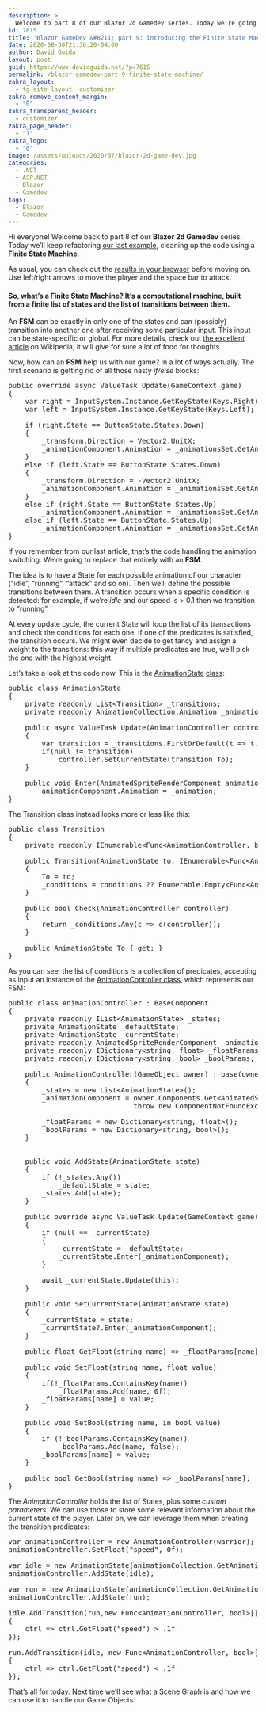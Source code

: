 ```yaml
---
description: >
  Welcome to part 8 of our Blazor 2d Gamedev series. Today we're going to refactor our last example, cleaning up the code using a Finite State Machine.
id: 7615
title: 'Blazor GameDev &#8211; part 9: introducing the Finite State Machine'
date: 2020-08-30T21:36:20-04:00
author: David Guida
layout: post
guid: https://www.davidguida.net/?p=7615
permalink: /blazor-gamedev-part-9-finite-state-machine/
zakra_layout:
  - tg-site-layout--customizer
zakra_remove_content_margin:
  - "0"
zakra_transparent_header:
  - customizer
zakra_page_header:
  - "1"
zakra_logo:
  - "0"
image: /assets/uploads/2020/07/blazor-2d-game-dev.jpg
categories:
  - .NET
  - ASP.NET
  - Blazor
  - Gamedev
tags:
  - Blazor
  - Gamedev
---
```

Hi everyone! Welcome back to part 8 of our **Blazor 2d Gamedev** series. Today we&#8217;ll keep refactoring <a href="https://www.davidguida.net/blazor-gamedev-part-8-keyboard-control-animations/" target="_blank" rel="noreferrer noopener">our last example</a>, cleaning up the code using a **Finite State Machine**.

As usual, you can check out the <a href="https://mizrael.github.io/BlazorCanvas/BlazorCanvas.Example8/" target="_blank" rel="noreferrer noopener">results in your browser</a> before moving on. Use left/right arrows to move the player and the space bar to attack.

#### So, what&#8217;s a **Finite State Machine**? It&#8217;s a computational machine, built from a finite list of states and the list of transitions between them. 

An **FSM** can be exactly in only one of the states and can (possibly) transition into another one after receiving some particular input. This input can be state-specific or global. For more details, check out <a rel="noreferrer noopener" target="_blank" href="https://en.wikipedia.org/wiki/Finite-state_machine">the excellent article</a> on Wikipedia, it will give for sure a lot of food for thoughts.

Now, how can an **FSM** help us with our game? In a lot of ways actually. The first scenario is getting rid of all those nasty _if/else_ blocks:

<pre class="EnlighterJSRAW" data-enlighter-language="csharp" data-enlighter-theme="" data-enlighter-highlight="" data-enlighter-linenumbers="" data-enlighter-lineoffset="" data-enlighter-title="" data-enlighter-group="">public override async ValueTask Update(GameContext game)
{
	var right = InputSystem.Instance.GetKeyState(Keys.Right);
	var left = InputSystem.Instance.GetKeyState(Keys.Left);

	if (right.State == ButtonState.States.Down)
	{
		_transform.Direction = Vector2.UnitX;
		_animationComponent.Animation = _animationsSet.GetAnimation("Run");
	}
	else if (left.State == ButtonState.States.Down)
	{
		_transform.Direction = -Vector2.UnitX;
		_animationComponent.Animation = _animationsSet.GetAnimation("Run");
	}
	else if (right.State == ButtonState.States.Up)
		_animationComponent.Animation = _animationsSet.GetAnimation("Idle");
	else if (left.State == ButtonState.States.Up)
		_animationComponent.Animation = _animationsSet.GetAnimation("Idle");
}</pre>

If you remember from our last article, that&#8217;s the code handling the animation switching. We&#8217;re going to replace that entirely with an **FSM**.

The idea is to have a State for each possible animation of our character (&#8220;idle&#8221;, &#8220;running&#8221;, &#8220;attack&#8221; and so on). Then we&#8217;ll define the possible transitions between them. A transition occurs when a specific condition is detected: for example, if we&#8217;re _idle_ and our speed is > 0.1 then we transition to &#8220;running&#8221;.

At every update cycle, the current State will loop the list of its transactions and check the conditions for each one. If one of the predicates is satisfied, the transition occurs. We might even decide to get fancy and assign a weight to the transitions: this way if multiple predicates are true, we&#8217;ll pick the one with the highest weight.

Let&#8217;s take a look at the code now. This is the <a href="https://github.com/mizrael/BlazorCanvas/blob/develop/BlazorCanvas.Example8/Core/Components/AnimationState.cs" target="_blank" rel="noreferrer noopener">AnimationState</a> <a href="https://github.com/mizrael/BlazorCanvas/blob/develop/BlazorCanvas.Example8/Core/Components/AnimationState.cs" target="_blank" rel="noreferrer noopener">class</a>:

<pre class="EnlighterJSRAW" data-enlighter-language="csharp" data-enlighter-theme="" data-enlighter-highlight="" data-enlighter-linenumbers="" data-enlighter-lineoffset="" data-enlighter-title="" data-enlighter-group="">public class AnimationState
{
	private readonly List&lt;Transition> _transitions;
	private readonly AnimationCollection.Animation _animation;

	public async ValueTask Update(AnimationController controller)
	{
		var transition = _transitions.FirstOrDefault(t => t.Check(controller));
		if(null != transition)
			controller.SetCurrentState(transition.To);
	}

	public void Enter(AnimatedSpriteRenderComponent animationComponent) =>
		animationComponent.Animation = _animation;
}</pre>

The Transition class instead looks more or less like this:

<pre class="EnlighterJSRAW" data-enlighter-language="csharp" data-enlighter-theme="" data-enlighter-highlight="" data-enlighter-linenumbers="" data-enlighter-lineoffset="" data-enlighter-title="" data-enlighter-group="">public class Transition
{
	private readonly IEnumerable&lt;Func&lt;AnimationController, bool>> _conditions;

	public Transition(AnimationState to, IEnumerable&lt;Func&lt;AnimationController, bool>> conditions)
	{
		To = to;
		_conditions = conditions ?? Enumerable.Empty&lt;Func&lt;AnimationController, bool>>();
	}

	public bool Check(AnimationController controller)
	{
		return _conditions.Any(c => c(controller));
	}

	public AnimationState To { get; }
}</pre>

As you can see, the list of conditions is a collection of predicates, accepting as input an instance of the <a href="https://github.com/mizrael/BlazorCanvas/blob/develop/BlazorCanvas.Example8/Core/Components/AnimationController.cs" target="_blank" rel="noreferrer noopener">AnimationController class</a>, which represents our FSM:

<pre class="EnlighterJSRAW" data-enlighter-language="csharp" data-enlighter-theme="" data-enlighter-highlight="" data-enlighter-linenumbers="" data-enlighter-lineoffset="" data-enlighter-title="" data-enlighter-group="">public class AnimationController : BaseComponent
{
	private readonly IList&lt;AnimationState> _states;
	private AnimationState _defaultState;
	private AnimationState _currentState;
	private readonly AnimatedSpriteRenderComponent _animationComponent;
	private readonly IDictionary&lt;string, float> _floatParams;
	private readonly IDictionary&lt;string, bool> _boolParams;

	public AnimationController(GameObject owner) : base(owner)
	{
		_states = new List&lt;AnimationState>();
		_animationComponent = owner.Components.Get&lt;AnimatedSpriteRenderComponent>() ??
							  throw new ComponentNotFoundException&lt;AnimatedSpriteRenderComponent>();

		_floatParams = new Dictionary&lt;string, float>();
		_boolParams = new Dictionary&lt;string, bool>();
	}


	public void AddState(AnimationState state)
	{
		if (!_states.Any())
			_defaultState = state;
		_states.Add(state);
	}

	public override async ValueTask Update(GameContext game)
	{
		if (null == _currentState)
		{
			_currentState = _defaultState;
			_currentState.Enter(_animationComponent);
		}

		await _currentState.Update(this);
	}

	public void SetCurrentState(AnimationState state)
	{
		_currentState = state;
		_currentState?.Enter(_animationComponent);
	}

	public float GetFloat(string name) => _floatParams[name];

	public void SetFloat(string name, float value)
	{
		if(!_floatParams.ContainsKey(name))
			_floatParams.Add(name, 0f);
		_floatParams[name] = value;
	}

	public void SetBool(string name, in bool value)
	{
		if (!_boolParams.ContainsKey(name))
			_boolParams.Add(name, false);
		_boolParams[name] = value;
	}

	public bool GetBool(string name) => _boolParams[name];
}</pre>

The _AnimationController_ holds the list of States, plus some _custom parameters_. We can use those to store some relevant information about the current state of the player. Later on, we can leverage them when creating the transition predicates:

<pre class="EnlighterJSRAW" data-enlighter-language="csharp" data-enlighter-theme="" data-enlighter-highlight="" data-enlighter-linenumbers="" data-enlighter-lineoffset="" data-enlighter-title="" data-enlighter-group="">var animationController = new AnimationController(warrior);
animationController.SetFloat("speed", 0f);

var idle = new AnimationState(animationCollection.GetAnimation("Idle"));
animationController.AddState(idle);

var run = new AnimationState(animationCollection.GetAnimation("Run"));
animationController.AddState(run);

idle.AddTransition(run,new Func&lt;AnimationController, bool>[]
{
	ctrl => ctrl.GetFloat("speed") > .1f
});

run.AddTransition(idle, new Func&lt;AnimationController, bool>[]
{
	ctrl => ctrl.GetFloat("speed") &lt; .1f
});</pre>

That&#8217;s all for today. <a href="https://www.davidguida.net/blazor-gamedev-part-10-the-scene-graph/" target="_blank" rel="noreferrer noopener">Next time</a> we&#8217;ll see what a Scene Graph is and how we can use it to handle our Game Objects.

<div class="post-details-footer-widgets">
</div>